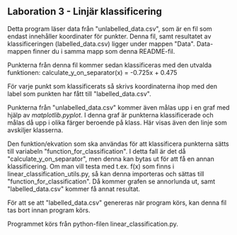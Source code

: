 ## Laboration 3 - Linjär klassificering

Detta program läser data från "unlabelled_data.csv", som är en fil som endast innehåller koordinater för punkter.
Denna fil, samt resultatet av klassificeringen (labelled_data.csv) ligger under mappen "Data".
Data-mappen finner du i samma mapp som denna README-fil.

Punkterna från denna fil kommer sedan klassificeras med den utvalda funktionen:
calculate_y_on_separator(x) = -0.725x + 0.475

För varje punkt som klassificerats så skrivs koordinaterna ihop med den label som punkten har fått till "labelled_data.csv".

Punkterna från "unlabelled_data.csv" kommer även målas upp i en graf med hjälp av _matplotlib.pyplot_.
I denna graf är punkterna klassificerade och målas då upp i olika färger beroende på klass.
Här visas även den linje som avskiljer klasserna.

Den funktion/ekvation som ska användas för att klassificera punkterna sätts till variabeln "function_for_classification".
I detta fall är det då "calculate_y_on_separator", men denna kan bytas ut för att få en annan klassificering.
Om man vill testa med t.ex. f(x) som finns i linear_classification_utils.py, så kan denna importeras och sättas till "function_for_classification".
Då kommer grafen se annorlunda ut, samt "labelled_data.csv" kommer få annat resultat.

För att se att "labelled_data.csv" genereras när program körs, kan denna fil tas bort innan program körs.

Programmet körs från python-filen linear_classification.py.